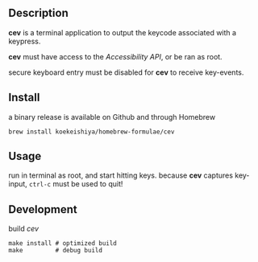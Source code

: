 ## Description

**cev** is a terminal application to output the keycode associated with a keypress.

**cev** must have access to the *Accessibility API*, or be ran as root.

secure keyboard entry must be disabled for **cev** to receive key-events.

## Install

a binary release is available on Github and through Homebrew
```
brew install koekeishiya/homebrew-formulae/cev
```

## Usage

run in terminal as root, and start hitting keys.
because **cev** captures key-input, `ctrl-c` must be used to quit!

## Development

build *cev*
```
make install # optimized build
make         # debug build
```
